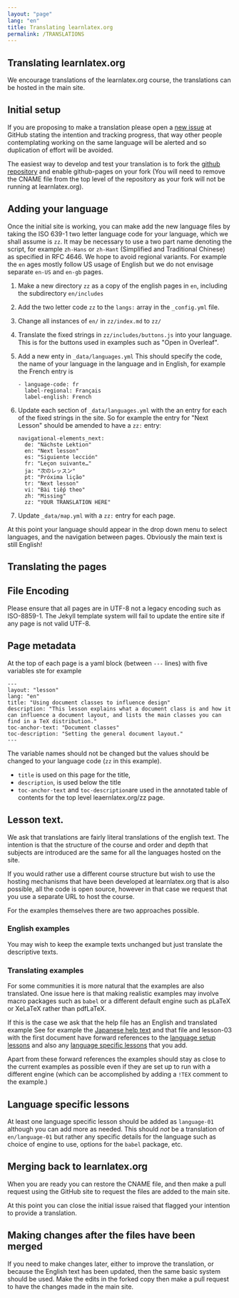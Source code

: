 ```yaml
---
layout: "page"
lang: "en"
title: Translating learnlatex.org
permalink: /TRANSLATIONS
---
```


## Translating learnlatex.org

We encourage translations of the learnlatex.org course, the
translations can be hosted in the main site.

## Initial setup

If you are proposing to make a translation please open a
[new issue](https://github.com/learnlatex/learnlatex.github.io/issues) at
GitHub stating the intention and tracking progress, that way other people
contemplating working on the same language will be alerted and so duplication of effort
will be avoided.

The easiest way to develop and test your translation is to fork the
[github repository](https://github.com/learnlatex/learnlatex.github.io/)
and enable github-pages on your fork (You will need to remove the CNAME file from
the top level of the repository as your fork will not be running at learnlatex.org).


## Adding your language

Once the initial site is working, you can make add the new language
files by taking the ISO 639-1 two letter language code for your
language, which we shall assume is `zz`.  It may be necessary to use a
two part name denoting the script, for example `zh-Hans` or `zh-Hant`
(Simplified and Traditional Chinese) as specified in RFC 4646. We hope
to avoid regional variants. For example the `en` ages mostly follow US
usage of English but we do not envisage separate `en-US` and `en-gb`
pages.


1. Make a new directory `zz` as a copy of the english pages in `en`, including the subdirectory `en/includes`
2. Add the two letter code `zz` to the `langs:` array in the `_config.yml` file.
3. Change all instances of `en/` in `zz/index.md` to `zz/`
4. Translate the fixed strings in `zz/includes/buttons.js` into your language.
   This is for the buttons used in examples such as "Open in Overleaf".
5. Add a new enty in `_data/languages.yml` This should specify the
   code, the name of your language in the language and in English, for example
   the French entry is

   ```
   - language-code: fr
     label-regional: Français
     label-english: French
   ```
6. Update each section of `_data/languages.yml` with the an entry for
   each of the fixed strings in the site. So for example the entry for "Next Lesson"
   should be amended to have a `zz:` entry:

   ```
   navigational-elements_next:
     de: "Nächste Lektion"
     en: "Next lesson"
     es: "Siguiente lección"
     fr: "Leçon suivante…"
     ja: "次のレッスン"
     pt: "Próxima lição"
     tr: "Next lesson"
     vi: "Bài tiếp theo"
     zh: "Missing"
     zz: "YOUR TRANSLATION HERE"
   ```
   
7. Update  `_data/map.yml` with a `zz:` entry for each page.

At this point your language should appear in the drop down menu to
select languages, and the navigation between pages. Obviously the main
text is still English!


## Translating the pages

## File Encoding
Please ensure that all pages are in UTF-8 not a legacy encoding such
as ISO-8859-1. The Jekyll template system will fail to update the
entire site if any page is not valid UTF-8.

## Page metadata
At the top of each page is a yaml block (between `---` lines) with five variables ste for example
```
---
layout: "lesson"
lang: "en"
title: "Using document classes to influence design"
description: "This lesson explains what a document class is and how it can influence a document layout, and lists the main classes you can find in a TeX distribution."
toc-anchor-text: "Document classes"
toc-description: "Setting the general document layout."
---
```

The variable names should not be changed but the values should be changed to your language code (`zz` in this example). 

 * `title` is used on this page for the title,
 * `description`, is used below the title
 * `toc-anchor-text` and `toc-description`are used in the annotated
   table of contents for the top level leaernlatex.org/zz page.

## Lesson text.

We ask that translations are fairly literal translations of the
english text.  The intention is that the structure of the course and
order and depth that subjects are introduced are the same for all the
languages hosted on the site.

If you would rather use a different course structure but wish to use the
hosting mechanisms that have been developed at learnlatex.org that is also
possible, all the code is open source, however in that case we request that you
use a separate URL to host the course.

For the examples themselves there are two approaches possible.

### English examples

You may wish to keep the example texts unchanged but just translate
the descriptive texts.

### Translating examples

For some communities it is more natural
that the examples are also translated. One issue here is that making
realistic examples may involve macro packages such as `babel` or a
different default engine such as pLaTeX or XeLaTeX rather than
pdfLaTeX.

If this is the case we ask that the help file has an English and translated example
See for example the [Japanese help text](https://www.learnlatex.org/ja/help) and that file
and lesson-03 with the first document have forward references to the
[language setup lessons](https://www.learnlatex.org/en/more-06) and also any
[language specific lessons](https://www.learnlatex.org/en/language-01) that you add.

Apart from these forward references the examples should stay as close
to the current examples as possible even if they are set up to run
with a different engine (which can be accomplished by adding a `!TEX`
comment to the example.)

## Language specific lessons

At least one language specific lesson should be added as `language-01` although you can add more as needed.
This should _not_ be a translation of `en/language-01` but rather any specific details for the language
such as choice of engine to use, options for the `babel` package, etc.



## Merging back to learnlatex.org

When you are ready you can restore the CNAME file, and then make a
pull request using the GitHub site to request the files are added to
the main site.

At this point you can close the initial issue raised that flagged your
intention to provide a translation.

## Making changes after the files have been merged

If you need to make changes later, either to improve the translation,
or because the English text has been updated, then the same basic system
should be used. Make the edits in the forked copy then make a pull request to
have the changes made in the main site.

